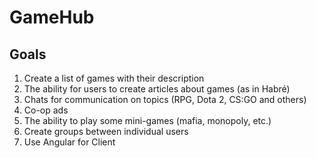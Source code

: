 # GameHub
## Goals
1) Create a list of games with their description
2) The ability for users to create articles about games (as in Habré)
3) Chats for communication on topics (RPG, Dota 2, CS:GO and others)
4) Co-op ads
5) The ability to play some mini-games (mafia, monopoly, etc.)
6) Create groups between individual users
7) Use Angular for Client

